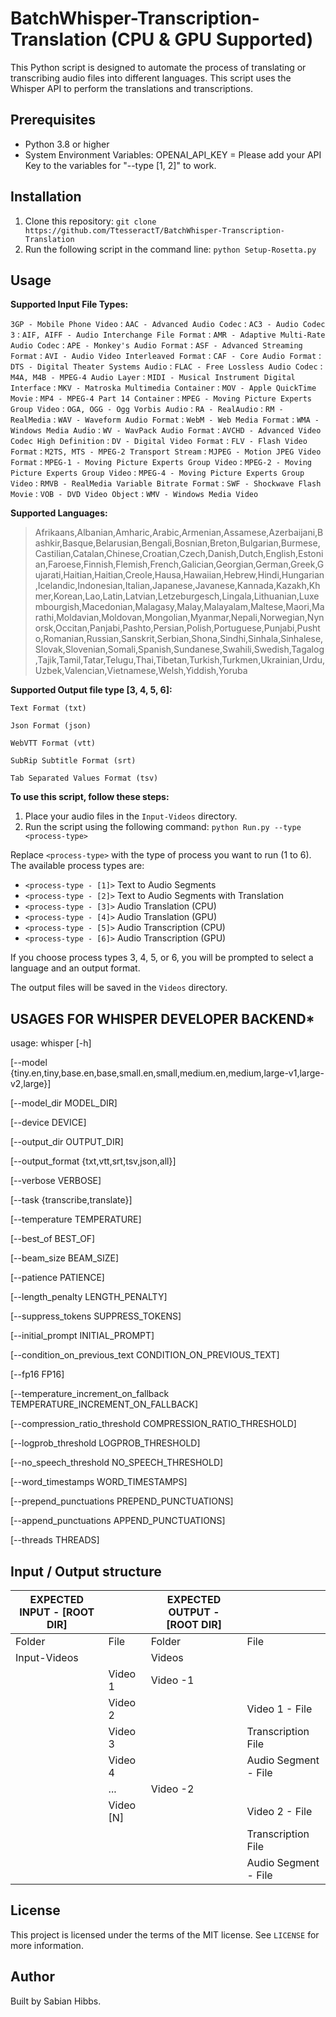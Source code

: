 # BatchWhisper-Transcription-Translation (CPU & GPU Supported)

This Python script is designed to automate the process of translating or transcribing audio files into different languages. This script uses the Whisper API to perform the translations and transcriptions.

## Prerequisites

- Python 3.8 or higher
- System Environment Variables: OPENAI_API_KEY = Please add your API Key to the variables for "--type [1, 2]" to work.

## Installation

1. Clone this repository: `git clone https://github.com/TtesseractT/BatchWhisper-Transcription-Translation`
2. Run the following script in the command line: `python Setup-Rosetta.py`

## Usage

**Supported Input File Types:**

`3GP - Mobile Phone Video` : `AAC - Advanced Audio Codec` : `AC3 - Audio Codec 3` : `AIF, AIFF - Audio Interchange File Format` : `AMR - Adaptive Multi-Rate Audio Codec` : `APE - Monkey's Audio Format` : `ASF - Advanced Streaming Format` : `AVI - Audio Video Interleaved Format` : `CAF - Core Audio Format` : `DTS - Digital Theater Systems Audio` : `FLAC - Free Lossless Audio Codec` : `M4A, M4B - MPEG-4 Audio Layer` : `MIDI - Musical Instrument Digital Interface` : `MKV - Matroska Multimedia Container` : `MOV - Apple QuickTime Movie` : `MP4 - MPEG-4 Part 14 Container` : `MPEG - Moving Picture Experts Group Video` : `OGA, OGG - Ogg Vorbis Audio` : `RA - RealAudio` : `RM - RealMedia` : `WAV - Waveform Audio Format` : `WebM - Web Media Format` : `WMA - Windows Media Audio` : `WV - WavPack Audio Format` : `AVCHD - Advanced Video Codec High Definition` : `DV - Digital Video Format` : `FLV - Flash Video Format` : `M2TS, MTS - MPEG-2 Transport Stream` : `MJPEG - Motion JPEG Video Format` : `MPEG-1 - Moving Picture Experts Group Video` : `MPEG-2 - Moving Picture Experts Group Video` : `MPEG-4 - Moving Picture Experts Group Video` : `RMVB - RealMedia Variable Bitrate Format` : `SWF - Shockwave Flash Movie` : `VOB - DVD Video Object` : `WMV - Windows Media Video`

**Supported Languages:**

>Afrikaans,Albanian,Amharic,Arabic,Armenian,Assamese,Azerbaijani,Bashkir,Basque,Belarusian,Bengali,Bosnian,Breton,Bulgarian,Burmese,Castilian,Catalan,Chinese,Croatian,Czech,Danish,Dutch,English,Estonian,Faroese,Finnish,Flemish,French,Galician,Georgian,German,Greek,Gujarati,Haitian,Haitian,Creole,Hausa,Hawaiian,Hebrew,Hindi,Hungarian,Icelandic,Indonesian,Italian,Japanese,Javanese,Kannada,Kazakh,Khmer,Korean,Lao,Latin,Latvian,Letzeburgesch,Lingala,Lithuanian,Luxembourgish,Macedonian,Malagasy,Malay,Malayalam,Maltese,Maori,Marathi,Moldavian,Moldovan,Mongolian,Myanmar,Nepali,Norwegian,Nynorsk,Occitan,Panjabi,Pashto,Persian,Polish,Portuguese,Punjabi,Pushto,Romanian,Russian,Sanskrit,Serbian,Shona,Sindhi,Sinhala,Sinhalese,Slovak,Slovenian,Somali,Spanish,Sundanese,Swahili,Swedish,Tagalog,Tajik,Tamil,Tatar,Telugu,Thai,Tibetan,Turkish,Turkmen,Ukrainian,Urdu,Uzbek,Valencian,Vietnamese,Welsh,Yiddish,Yoruba

**Supported Output file type [3, 4, 5, 6]:**

`Text Format (txt)`

`Json Format (json)`

`WebVTT Format (vtt)`

`SubRip Subtitle Format (srt)`

`Tab Separated Values Format (tsv)`

**To use this script, follow these steps:**

1. Place your audio files in the `Input-Videos` directory.
2. Run the script using the following command: `python Run.py --type <process-type>`

Replace `<process-type>` with the type of process you want to run (1 to 6). The available process types are:

- `<process-type - [1]>` Text to Audio Segments
- `<process-type - [2]>` Text to Audio Segments with Translation
- `<process-type - [3]>` Audio Translation (CPU)
- `<process-type - [4]>` Audio Translation (GPU)
- `<process-type - [5]>` Audio Transcription (CPU)
- `<process-type - [6]>` Audio Transcription (GPU)

If you choose process types 3, 4, 5, or 6, you will be prompted to select a language and an output format.

The output files will be saved in the `Videos` directory.

## USAGES FOR WHISPER DEVELOPER BACKEND*

usage: whisper [-h] 

[--model {tiny.en,tiny,base.en,base,small.en,small,medium.en,medium,large-v1,large-v2,large}]

[--model_dir MODEL_DIR] 

[--device DEVICE] 

[--output_dir OUTPUT_DIR]

[--output_format {txt,vtt,srt,tsv,json,all}] 

[--verbose VERBOSE] 

[--task {transcribe,translate}]

[--temperature TEMPERATURE] 

[--best_of BEST_OF] 

[--beam_size BEAM_SIZE] 

[--patience PATIENCE]

[--length_penalty LENGTH_PENALTY] 

[--suppress_tokens SUPPRESS_TOKENS] 

[--initial_prompt INITIAL_PROMPT]

[--condition_on_previous_text CONDITION_ON_PREVIOUS_TEXT] 

[--fp16 FP16]

[--temperature_increment_on_fallback TEMPERATURE_INCREMENT_ON_FALLBACK]

[--compression_ratio_threshold COMPRESSION_RATIO_THRESHOLD] 

[--logprob_threshold LOGPROB_THRESHOLD]

[--no_speech_threshold NO_SPEECH_THRESHOLD] 

[--word_timestamps WORD_TIMESTAMPS]

[--prepend_punctuations PREPEND_PUNCTUATIONS] 

[--append_punctuations APPEND_PUNCTUATIONS]

[--threads THREADS]

## Input / Output structure

| EXPECTED INPUT - [ROOT DIR] |               | EXPECTED OUTPUT - [ROOT DIR] |                  |
|-----------------------------|---------------|------------------------------|------------------|
| Folder                      | File          | Folder                       | File             |
| Input-Videos                |               | Videos                       |                  |
|                             | Video 1       | Video -1                     |                  |
|                             | Video 2       |                              | Video 1 - File   |
|                             | Video 3       |                              | Transcription File|
|                             | Video 4       |                              | Audio Segment - File|
|                             | ...           | Video -2                     |                  |
|                             | Video [N]     |                              | Video 2 - File   |
|                             |               |                              | Transcription File|
|                             |               |                              | Audio Segment - File|


## License

This project is licensed under the terms of the MIT license. See `LICENSE` for more information.

## Author

Built by Sabian Hibbs.
